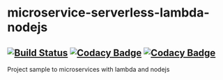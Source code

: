 # microservice-serverless-lambda-nodejs
## [![Build Status](https://travis-ci.org/jonatassaraiva/microservice-serverless-lambda-nodejs.svg?branch=master)](https://travis-ci.org/jonatassaraiva/microservice-serverless-lambda-nodejs) [![Codacy Badge](https://api.codacy.com/project/badge/Grade/3a65e9a489d444569fccacc34ea3707c)](https://www.codacy.com/app/jonatassaraiva/microservice-serverless-lambda-nodejs?utm_source=github.com&amp;utm_medium=referral&amp;utm_content=jonatassaraiva/microservice-serverless-lambda-nodejs&amp;utm_campaign=Badge_Grade) [![Codacy Badge](https://api.codacy.com/project/badge/Coverage/3a65e9a489d444569fccacc34ea3707c)](https://www.codacy.com/app/jonatassaraiva/microservice-serverless-lambda-nodejs?utm_source=github.com&utm_medium=referral&utm_content=jonatassaraiva/microservice-serverless-lambda-nodejs&utm_campaign=Badge_Coverage)
Project sample to microservices with lambda and nodejs
